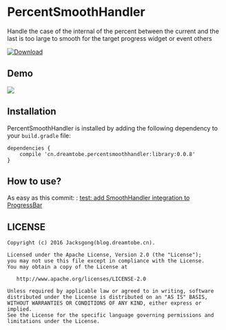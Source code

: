 # PercentSmoothHandler

Handle the case of  the internal of the percent between the current and the last is too large to smooth for the target progress widget or event others

[ ![Download][bintray_svg] ][bintray_link]

## Demo

![][demo_gif]

## Installation

PercentSmoothHandler is installed by adding the following dependency to your `build.gradle` file:

```
dependencies {
    compile 'cn.dreamtobe.percentsmoothhandler:library:0.0.8'
}
```

## How to use?

As easy as this commit: : [test: add SmoothHandler integration to ProgressBar](https://github.com/Jacksgong/PercentSmoothHandler/commit/d253a86b4cb8dd56332bf4d00cc350fa01fe08f0)

## LICENSE

```
Copyright (c) 2016 Jacksgong(blog.dreamtobe.cn).

Licensed under the Apache License, Version 2.0 (the "License");
you may not use this file except in compliance with the License.
You may obtain a copy of the License at

   http://www.apache.org/licenses/LICENSE-2.0

Unless required by applicable law or agreed to in writing, software
distributed under the License is distributed on an "AS IS" BASIS,
WITHOUT WARRANTIES OR CONDITIONS OF ANY KIND, either express or implied.
See the License for the specific language governing permissions and
limitations under the License.
```

[bintray_svg]: https://api.bintray.com/packages/jacksgong/maven/PercentSmoothHandler/images/download.svg
[bintray_link]: https://bintray.com/jacksgong/maven/PercentSmoothHandler/_latestVersion
[demo_gif]: https://github.com/Jacksgong/PercentSmoothHandler/raw/master/art/demo.gif
